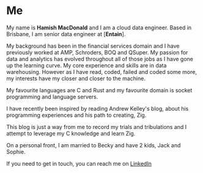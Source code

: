 # Me

My name is **Hamish MacDonald** and I am a cloud data engineer.  Based in Brisbane, I am senior data engineer at [**Entain**].

My background has been in the financial services domain and I have previously worked at AMP, Schroders, BOQ and QSuper.  My passion for data and analytics has evolved throughout all of those jobs as I have gone up the learning curve.  My core experience and skills are in data warehousing.  However as I have read, coded, failed and coded some more, my interests have my closer and closer to the machine.

My favourite languages are C and Rust and my favourite domain is socket programming and language servers.

I have recently been inspired by reading Andrew Kelley's blog, about his programming experiences and his path to creating, Zig.

This blog is just a way from me to record my trials and tribulations and I attempt to leverage my C knowledge and learn Zig.

On a personal front, I am married to Becky and have 2 kids, Jack and Sophie.

If you need to get in touch, you can reach me on [LinkedIn](<https://www.linkedin.com/in/hamish-macdonald-992315280/>)

